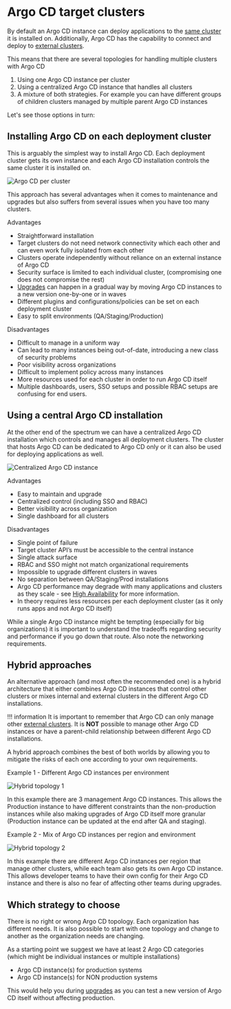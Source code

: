 # Argo CD target clusters

By default an Argo CD instance can deploy applications to the [same cluster](internal/) it is installed on. Additionally, Argo CD has the capability to connect and deploy to [external clusters](external).

This means that there are several topologies for handling multiple clusters with Argo CD

1. Using one Argo CD instance per cluster
1. Using a centralized Argo CD instance that handles all clusters
1. A mixture of both strategies. For example you can have different groups of children clusters managed by multiple parent Argo CD instances

Let's see those options in turn:

## Installing Argo CD on each deployment cluster

This is arguably the simplest way to install Argo CD. Each deployment cluster gets its own instance and each Argo CD installation controls the same cluster it is installed on.

![Argo CD per cluster](../../assets/argocd-per-cluster.png)

This approach has several advantages when it comes to maintenance and upgrades but also suffers from several issues when you have too many clusters. 

Advantages

 * Straightforward installation
 * Target clusters do not need network connectivity which each other and can even work fully isolated from each other
 * Clusters operate independently without reliance on an external instance of Argo CD
 * Security surface is limited to each individual cluster, (compromising one does not compromise the rest)
 * [Upgrades](../../operations/upgrading/) can happen in a gradual way by moving Argo CD instances to a new version one-by-one or in waves
 * Different plugins and configurations/policies can be set on each deployment cluster
 * Easy to split environments (QA/Staging/Production)

Disadvantages

 * Difficult to manage in a uniform way
 * Can lead to many instances being out-of-date, introducing a new class of security problems
 * Poor visibility across organizations
 * Difficult to implement policy across many instances
 * More resources used for each cluster in order to run Argo CD itself
 * Multiple dashboards, users, SSO setups and possible RBAC setups are confusing for end users. 


## Using a central Argo CD installation

At the other end of the spectrum we can have a centralized Argo CD installation which controls and manages all deployment clusters. The cluster that hosts Argo CD can be dedicated to Argo CD only or it can also be used for deploying applications as well.

![Centralized Argo CD instance](../../assets/centralized.png)

Advantages

* Easy to maintain and upgrade
* Centralized control (including SSO and RBAC)
* Better visibility across organization
* Single dashboard for all clusters

Disadvantages

* Single point of failure
* Target cluster API’s must be accessible to the central instance
* Single attack surface
* RBAC and SSO might not match organizational requirements
* Impossible to upgrade different clusters in waves
* No separation between QA/Staging/Prod installations
* Argo CD performance may degrade with many applications and clusters as they scale - see [High Availability](../../operator-manual/high_availability/) for more information.
* In theory requires less resources per each deployment cluster (as it only runs apps and not Argo CD itself)

While a single Argo CD instance might be tempting (especially for big organizations) it is important to understand the tradeoffs regarding security and performance if you go down that route. Also note the networking requirements.

## Hybrid approaches

An alternative approach (and most often the recommended one) is a hybrid architecture that either combines Argo CD instances that control other clusters or mixes internal and external clusters in the different Argo CD installations.

!!! information
    It is important to remember that Argo CD can only manage other [external clusters](external). It is **NOT** possible to manage other Argo CD instances or have a parent-child relationship between different Argo CD installations.

A hybrid approach combines the best of both worlds by allowing you to mitigate the risks of each one according to your own requirements.

Example 1 - Different Argo CD instances per environment

![Hybrid topology 1](../../assets/hybrid1.png)

In this example there are 3 management Argo CD instances. This allows the Production instance to have different constraints than the non-production instances while also making upgrades of Argo CD itself more granular (Production instance can be updated at the end after QA and staging).

Example 2 - Mix of Argo CD instances per region and environment

![Hybrid topology 2](../../assets/hybrid2.png)

In this example there are different Argo CD instances per region that manage other clusters, while each team also gets its own Argo CD instance. This allows developer teams to have their own config for their Argo CD instance and there is also no fear of affecting other teams during upgrades.

## Which strategy to choose

There is no right or wrong Argo CD topology. Each organization has different needs. It is also possible to start with one topology and change to another as the organization needs are changing.

As a starting point we suggest we have at least 2 Argo CD categories (which might be individual instances or multiple installations)

* Argo CD instance(s) for production systems
* Argo CD instance(s) for NON production systems

This would help you during [upgrades](../../operations/upgrading/) as you can test a new version of Argo CD itself without affecting production.


